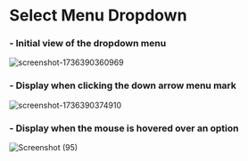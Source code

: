 # Select Menu Dropdown

### - Initial view of the dropdown menu
![screenshot-1736390360969](https://github.com/user-attachments/assets/47e9bdad-048a-40a1-bbe7-280d89b689e0)

### - Display when clicking the down arrow menu mark
![screenshot-1736390374910](https://github.com/user-attachments/assets/4b54f301-2e77-42cd-af92-e4524636745d)

### - Display when the mouse is hovered over an option
![Screenshot (95)](https://github.com/user-attachments/assets/f3a27764-8368-4311-8fea-d1308558d64d)
